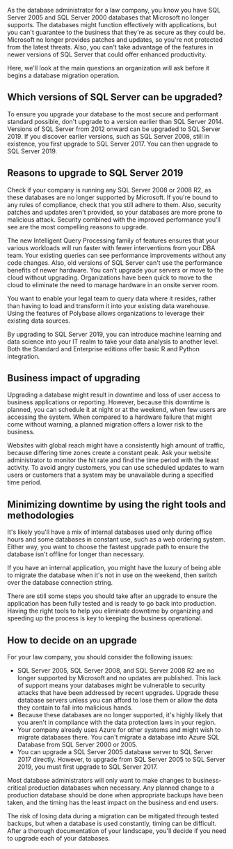 As the database administrator for a law company, you know you have SQL Server 2005 and SQL Server 2000 databases that Microsoft no longer supports. The databases might function effectively with applications, but you can't guarantee to the business that they're as secure as they could be. Microsoft no longer provides patches and updates, so you're not protected from the latest threats. Also, you can't take advantage of the features in newer versions of SQL Server that could offer enhanced productivity.

Here, we'll look at the main questions an organization will ask before it begins a database migration operation.

## Which versions of SQL Server can be upgraded?

To ensure you upgrade your database to the most secure and performant standard possible, don't upgrade to a version earlier than SQL Server 2014. Versions of SQL Server from 2012 onward can be upgraded to SQL Server 2019. If you discover earlier versions, such as SQL Server 2008, still in existence, you first upgrade to SQL Server 2017. You can then upgrade to SQL Server 2019.

## Reasons to upgrade to SQL Server 2019

Check if your company is running any SQL Server 2008 or 2008 R2, as these databases are no longer supported by Microsoft. If you're bound to any rules of compliance, check that you still adhere to them. Also, security patches and updates aren't provided, so your databases are more prone to malicious attack. Security combined with the improved performance you'll see are the most compelling reasons to upgrade.

The new Intelligent Query Processing family of features ensures that your various workloads will run faster with fewer interventions from your DBA team. Your existing queries can see performance improvements without any code changes. Also, old versions of SQL Server can't use the performance benefits of newer hardware. You can't upgrade your servers or move to the cloud without upgrading. Organizations have been quick to move to the cloud to eliminate the need to manage hardware in an onsite server room.

You want to enable your legal team to query data where it resides, rather than having to load and transform it into your existing data warehouse. Using the features of Polybase allows organizations to leverage their existing data sources.

By upgrading to SQL Server 2019, you can introduce machine learning and data science into your IT realm to take your data analysis to another level. Both the Standard and Enterprise editions offer basic R and Python integration.

## Business impact of upgrading

Upgrading a database might result in downtime and loss of user access to business applications or reporting. However, because this downtime is planned, you can schedule it at night or at the weekend, when few users are accessing the system. When compared to a hardware failure that might come without warning, a planned migration offers a lower risk to the business.

Websites with global reach might have a consistently high amount of traffic, because differing time zones create a constant peak. Ask your website administrator to monitor the hit rate and find the time period with the least activity. To avoid angry customers, you can use scheduled updates to warn users or customers that a system may be unavailable during a specified time period.

## Minimizing downtime by using the right tools and methodologies

It's likely you'll have a mix of internal databases used only during office hours and some databases in constant use, such as a web ordering system. Either way, you want to choose the fastest upgrade path to ensure the database isn't offline for longer than necessary.

If you have an internal application, you might have the luxury of being able to migrate the database when it's not in use on the weekend, then switch over the database connection string.

There are still some steps you should take after an upgrade to ensure the application has been fully tested and is ready to go back into production. Having the right tools to help you eliminate downtime by organizing and speeding up the process is key to keeping the business operational.

## How to decide on an upgrade

For your law company, you should consider the following issues:

- SQL Server 2005, SQL Server 2008, and SQL Server 2008 R2 are no longer supported by Microsoft and no updates are published. This lack of support means your databases might be vulnerable to security attacks that have been addressed by recent upgrades. Upgrade these database servers unless you can afford to lose them or allow the data they contain to fall into malicious hands.
- Because these databases are no longer supported, it's highly likely that you aren't in compliance with the data protection laws in your region.
- Your company already uses Azure for other systems and might wish to migrate databases there. You can't migrate a database into Azure SQL Database from SQL Server 2000 or 2005.
- You can upgrade a SQL Server 2005 database server to SQL Server 2017 directly. However, to upgrade from SQL Server 2005 to SQL Server 2019, you must first upgrade to SQL Server 2017.

Most database administrators will only want to make changes to business-critical production databases when necessary. Any planned change to a production database should be done when appropriate backups have been taken, and the timing has the least impact on the business and end users.

The risk of losing data during a migration can be mitigated through tested backups, but when a database is used constantly, timing can be difficult. After a thorough documentation of your landscape, you'll decide if you need to upgrade each of your databases.
